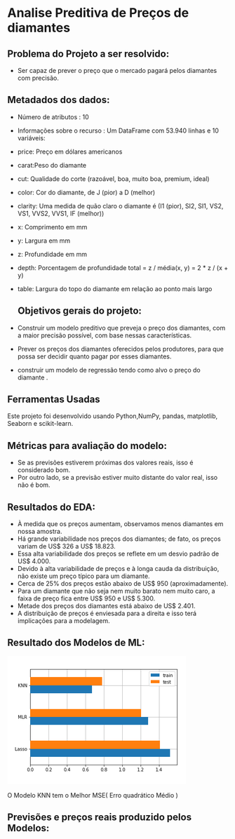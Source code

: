 # Analise Preditiva de Preços de diamantes

## Problema do Projeto a ser resolvido: 

- Ser capaz de prever o preço que o mercado pagará pelos diamantes com precisão.

## Metadados dos dados:

- Número de atributos : 10
- Informações sobre o recurso : Um DataFrame com 53.940 linhas e 10 variáveis:

- price: Preço em dólares americanos
- carat:Peso do diamante
- cut: Qualidade do corte (razoável, boa, muito boa, premium, ideal)
- color: Cor do diamante, de J (pior) a D (melhor)
- clarity: Uma medida de quão claro o diamante é (I1 (pior), SI2, SI1, VS2, VS1, VVS2, VVS1, IF (melhor))
- x: Comprimento em mm
- y: Largura em mm
- z: Profundidade em mm
- depth: Porcentagem de profundidade total = z / média(x, y) = 2 * z / (x + y)
- table: Largura do topo do diamante em relação ao ponto mais largo

  ## Objetivos gerais do projeto:
  
 -  Construir um modelo preditivo que preveja o preço dos diamantes, com a maior precisão possível, com base nessas características.
 -  Prever os preços dos diamantes oferecidos pelos produtores, para que possa ser decidir quanto pagar por esses diamantes.
 -  construir um modelo de regressão tendo como alvo o preço do diamante .

## Ferramentas Usadas
 Este projeto foi desenvolvido usando Python,NumPy, pandas, matplotlib, Seaborn e scikit-learn.

## Métricas para avaliação do modelo:
 - Se as previsões estiverem próximas dos valores reais, isso é considerado bom.
 - Por outro lado, se a previsão estiver muito distante do valor real, isso não é bom.

## Resultados do EDA:

- À medida que os preços aumentam, observamos menos diamantes em nossa amostra.
- Há grande variabilidade nos preços dos diamantes; de fato, os preços variam de US$ 326 a US$ 18.823.
- Essa alta variabilidade dos preços se reflete em um desvio padrão de US$ 4.000.
- Devido à alta variabilidade de preços e à longa cauda da distribuição, não existe um preço típico para um diamante.
- Cerca de 25% dos preços estão abaixo de US$ 950 (aproximadamente).
- Para um diamante que não seja nem muito barato nem muito caro, a faixa de preço fica entre US$ 950 e US$ 5.300.
- Metade dos preços dos diamantes está abaixo de US$ 2.401.
- A distribuição de preços é enviesada para a direita e isso terá implicações para a modelagem.
## Resultado dos Modelos de ML:

![image](https://github.com/JessicaHora/Analise_preditiva_diamond_price/blob/main/Modelo%20ML.png)

O Modelo KNN tem o Melhor MSE( Erro quadrático Médio )

## Previsões e preços reais produzido pelos Modelos:

